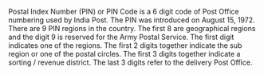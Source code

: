 Postal Index Number (PIN) or PIN Code is a 6 digit code of Post Office numbering used by India Post. The PIN was introduced on August 15, 1972. There are 9 PIN regions in the country. The first 8 are geographical regions and the digit 9 is reserved for the Army Postal Service. The first digit indicates one of the regions. The first 2 digits together indicate the sub region or one of the postal circles. The first 3 digits together indicate a sorting / revenue district. The last 3 digits refer to the delivery Post Office.